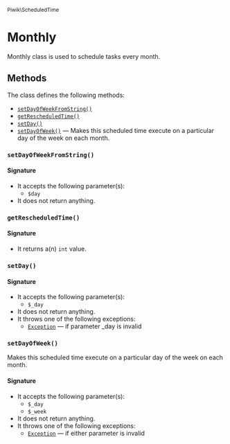 <small>Piwik\ScheduledTime</small>

Monthly
=======

Monthly class is used to schedule tasks every month.


Methods
-------

The class defines the following methods:

- [`setDayOfWeekFromString()`](#setdayofweekfromstring)
- [`getRescheduledTime()`](#getrescheduledtime)
- [`setDay()`](#setday)
- [`setDayOfWeek()`](#setdayofweek) &mdash; Makes this scheduled time execute on a particular day of the week on each month.

<a name="setdayofweekfromstring" id="setdayofweekfromstring"></a>
### `setDayOfWeekFromString()`

#### Signature

- It accepts the following parameter(s):
    - `$day`
- It does not return anything.

<a name="getrescheduledtime" id="getrescheduledtime"></a>
### `getRescheduledTime()`

#### Signature

- It returns a(n) `int` value.

<a name="setday" id="setday"></a>
### `setDay()`

#### Signature

- It accepts the following parameter(s):
    - `$_day`
- It does not return anything.
- It throws one of the following exceptions:
    - [`Exception`](http://php.net/class.Exception) &mdash; if parameter _day is invalid

<a name="setdayofweek" id="setdayofweek"></a>
### `setDayOfWeek()`

Makes this scheduled time execute on a particular day of the week on each month.

#### Signature

- It accepts the following parameter(s):
    - `$_day`
    - `$_week`
- It does not return anything.
- It throws one of the following exceptions:
    - [`Exception`](http://php.net/class.Exception) &mdash; if either parameter is invalid

